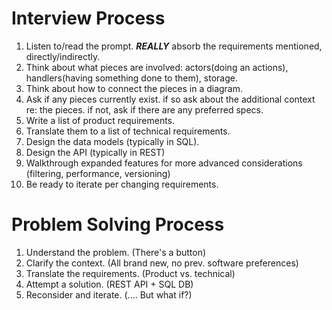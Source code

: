 # Interview Process

1. Listen to/read the prompt. ***REALLY*** absorb the requirements mentioned, directly/indirectly.
2. Think about what pieces are involved: actors(doing an actions), handlers(having something done to them), storage.
3. Think about how to connect the pieces in a diagram.
4. Ask if any pieces currently exist. if so ask about the additional context re: the pieces. if not, ask if there are any preferred specs.
5. Write a list of product requirements.
6. Translate them to a list of technical requirements.
7. Design the data models (typically in SQL).
8. Design the API (typically in REST)
9. Walkthrough expanded features for more advanced considerations (filtering, performance, versioning)
10. Be ready to iterate per changing requirements.

# Problem Solving Process

1. Understand the problem. (There's a button)
2. Clarify the context. (All brand new, no prev. software preferences)
3. Translate the requirements. (Product vs. technical)
4. Attempt a  solution. (REST API + SQL DB)
5. Reconsider and iterate.  (.... But what if?)
